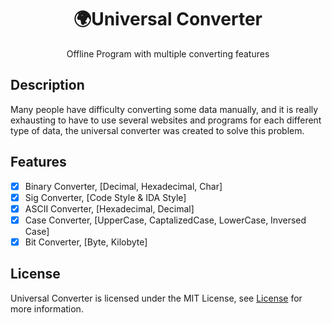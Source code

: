 <h1 align="center">🌍Universal Converter</h1>
<p align="center">Offline Program with multiple converting features</p>

## Description ##
Many people have difficulty converting some data manually, and it is really exhausting to have to use several websites and programs for each different type of data, the universal converter was created to solve this problem.


## Features
- [x] Binary Converter, [Decimal, Hexadecimal, Char]
- [x] Sig Converter, [Code Style & IDA Style]
- [x] ASCII Converter, [Hexadecimal, Decimal]
- [x] Case Converter, [UpperCase, CaptalizedCase, LowerCase, Inversed Case]
- [x] Bit Converter, [Byte, Kilobyte]

## License

Universal Converter is licensed under the MIT License, see [License](https://github.com/Static-Will/Universal-Converter/blob/main/LICENSE) for more information.
